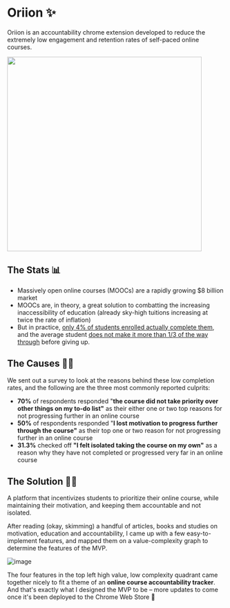 # Oriion ✨
Oriion is an accountability chrome extension developed to reduce the extremely low engagement and retention rates of self-paced online courses.

<img src="https://user-images.githubusercontent.com/71240740/153739721-43810129-58d4-4801-8554-1de6d38c6449.png" width="450"/>

## The Stats 📊
- Massively open online courses (MOOCs) are a rapidly growing $8 billion market 
- MOOCs are, in theory, a great solution to combatting the increasing inaccessibility of education (already sky-high tuitions increasing at twice the rate of inflation)
- But in practice, [only 4% of students enrolled actually complete them](https://www.researchgate.net/publication/330316898_The_MOOC_pivot), and the average student [does not make it more than 1/3 of the way through](https://might-could.com/essays/online-classes-dont-work/#:~:text=Udemy%20reports%20that%20the%20average,never%20even%20start%20the%20course!) before giving up.

## The Causes 👨‍💻
We sent out a survey to look at the reasons behind these low completion rates, and the following are the three most commonly reported culprits:
- **70%** of respondents responded "**the course did not take priority over other things on my to-do list"** as their either one or two top reasons for not progressing further in an online course
- **50%** of respondents responded "**I lost motivation to progress further through the course"** as their top one or two reason for not progressing further in an online course
- **31.3%** checked off **"I felt isolated taking the course on my own"** as a reason why they have not completed or progressed very far in an online course

## The Solution 👩‍🚀
A platform that incentivizes students to prioritize their online course, while maintaining their motivation, and keeping them accountable and not isolated.

After reading (okay, skimming) a handful of articles, books and studies on motivation, education and accountability, I came up with a few easy-to-implement features, and mapped them on a value-complexity graph to determine the features of the MVP.

![image](https://user-images.githubusercontent.com/71240740/153739576-401c82a2-b18b-4017-b380-8e29670ac97a.png)

The four features in the top left high value, low complexity quadrant came together nicely to fit a theme of an **online course accountability tracker**. And that's exactly what I designed the MVP to be – more updates to come once it's been deployed to the Chrome Web Store 🚀
